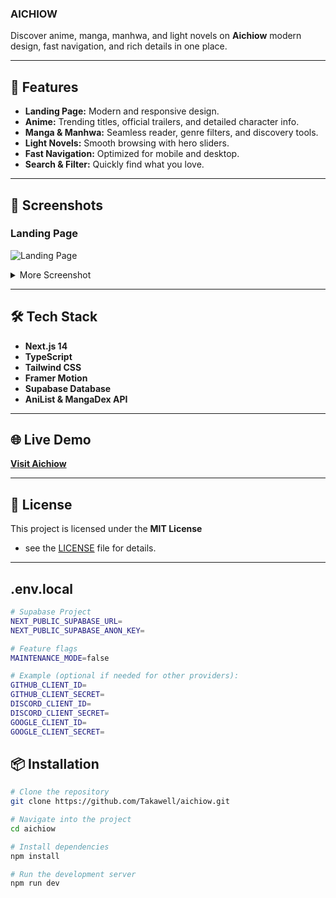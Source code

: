 ### AICHIOW

Discover anime, manga, manhwa, and light novels on **Aichiow** modern design, fast navigation, and rich details in one place.

---

## 🚀 Features
- **Landing Page:** Modern and responsive design.
- **Anime:** Trending titles, official trailers, and detailed character info.
- **Manga & Manhwa:** Seamless reader, genre filters, and discovery tools.
- **Light Novels:** Smooth browsing with hero sliders.
- **Fast Navigation:** Optimized for mobile and desktop.
- **Search & Filter:** Quickly find what you love.

---

## 📸 Screenshots

### Landing Page
![Landing Page](https://i.ibb.co/213z6wMp/download-14.png)

<details>
<summary>More Screenshot</summary>

### Anime (Home)
![Anime Home](https://i.ibb.co/rKYLcy1F/68f3ac5ff677ad696f6b2eee.jpg)

### Schedule & Upcoming
![preview](https://i.ibb.co/p6HQJm0p/1757298018286.jpg)

### Manga
![Manga](https://i.ibb.co/BKjQZrL7/1755945661098.jpg)
![My wife](https://i.ibb.co/PGchDv5q/68f3ae832623b11e2511ee3f.jpg)

### Manhwa
![Manhwa](https://i.ibb.co/SXrx3PLY/undefined.png)
![this my...](https://i.ibb.co/PscRLnd4/download-7.png)

### Light Novels
![Light Novels](https://i.ibb.co/DNxqYKf/1757297605643.jpg)

### AND MUCH MORE

</details>

---

## 🛠 Tech Stack
- **Next.js 14**  
- **TypeScript**  
- **Tailwind CSS**  
- **Framer Motion**  
- **Supabase Database**
- **AniList & MangaDex API**  

---

## 🌐 Live Demo
[**Visit Aichiow**](https://aichiow.vercel.app/)

---

## 📄 License
This project is licensed under the **MIT License**
- see the [LICENSE](https://github.com/Takawell/Aichiow/blob/main/LICENSE)
 file for details.
---

## .env.local
```bash
# Supabase Project
NEXT_PUBLIC_SUPABASE_URL=
NEXT_PUBLIC_SUPABASE_ANON_KEY=

# Feature flags
MAINTENANCE_MODE=false

# Example (optional if needed for other providers):
GITHUB_CLIENT_ID=
GITHUB_CLIENT_SECRET=
DISCORD_CLIENT_ID=
DISCORD_CLIENT_SECRET=
GOOGLE_CLIENT_ID=
GOOGLE_CLIENT_SECRET=
```

## 📦 Installation
```bash
# Clone the repository
git clone https://github.com/Takawell/aichiow.git

# Navigate into the project
cd aichiow

# Install dependencies
npm install

# Run the development server
npm run dev
